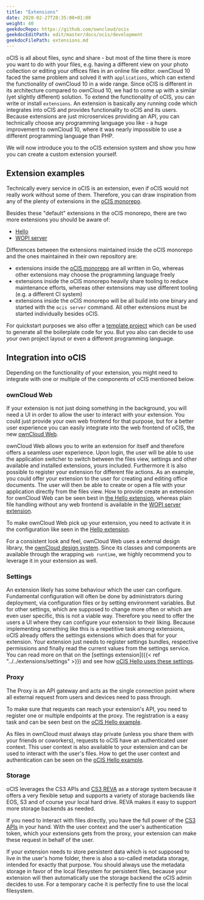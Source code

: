 ```yaml
---
title: "Extensions"
date: 2020-02-27T20:35:00+01:00
weight: 40
geekdocRepo: https://github.com/owncloud/ocis
geekdocEditPath: edit/master/docs/ocis/development
geekdocFilePath: extensions.md
---
```


oCIS is all about files, sync and share - but most of the time there is more you want to do with your files, e.g. having a different view on your photo collection or editing your offices files in an online file editor. ownCloud 10 faced the same problem and solved it with `applications`, which can extend the functionality of ownCloud 10 in a wide range. Since oCIS is different in its architecture compared to ownCloud 10, we had to come up with a similar (yet slightly different) solution. To extend the functionality of oCIS, you can write or install `extensions`. An extension is basically any running code which integrates into oCIS and provides functionality to oCIS and its users. Because extensions are just microservices providing an API, you can technically choose any programming language you like - a huge improvement to ownCloud 10, where it was nearly impossible to use a different programming language than PHP.

We will now introduce you to the oCIS extension system and show you how you can create a custom extension yourself.

## Extension examples

Technically every service in oCIS is an extension, even if oCIS would not really work without some of them. Therefore, you can draw inspiration from any of the plenty of extensions in the [oCIS monorepo](https://github.com/owncloud/ocis).

Besides these "default" extensions in the oCIS monorepo, there are two more extensions you should be aware of:

- [Hello](https://github.com/owncloud/ocis-hello)
- [WOPI server](https://github.com/owncloud/ocis-wopiserver)

Differences between the extensions maintained inside the oCIS monorepo and the ones maintained in their own repository are:

- extensions inside the [oCIS monorepo](https://github.com/owncloud/ocis) are all written in Go, whereas other extensions may choose the programming language freely
- extensions inside the oCIS monorepo heavily share tooling to reduce maintenance efforts, whereas other extensions may use different tooling (e.g. a different CI system)
- extensions inside the oCIS monorepo will be all build into one binary and started with the `ocis server` command. All other extensions must be started individually besides oCIS.


For quickstart purposes we also offer a [template project](https://github.com/owncloud/boilr-ocis-extension) which can be used to generate all the boilerplate code for you. But you also can decide to use your own project layout or even a different programming language.


## Integration into oCIS

Depending on the functionality of your extension, you might need to integrate with one or multiple of the components of oCIS mentioned below.

### ownCloud Web

If your extension is not just doing something in the background, you will need a UI in order to allow the user to interact with your extension. You could just provide your own web frontend for that purpose, but for a better user experience you can easily integrate into the web frontend of oCIS, the new [ownCloud Web](https://github.com/owncloud/web).

ownCloud Web allows you to write an extension for itself and therefore offers a seamless user experience. Upon login, the user will be able to use the application switcher to switch between the files view, settings and other available and installed extensions, yours included. Furthermore it is also possible to register your extension for different file actions. As an example, you could offer your extension to the user for creating and editing office documents. The user will then be able to create or open a file with your application directly from the files view. How to provide create an extension for ownCloud Web can be seen best in [the Hello extension](https://github.com/owncloud/ocis-hello/blob/master/ui/app.js), whereas plain file handling without any web frontend is available in the [WOPI server extension](https://github.com/owncloud/ocis-wopiserver/blob/master/ui/app.js).

To make ownCloud Web pick up your extension, you need to activate it in the configuration like seen in the [Hello extension](https://owncloud.dev/extensions/ocis_hello/running/#configure-and-start-ocis).

For a consistent look and feel, ownCloud Web uses a external design library, the [ownCloud design system](https://github.com/owncloud/owncloud-design-system). Since its classes and components are available through the wrapping `web runtime`, we highly recommend you to leverage it in your extension as well.

### Settings

An extension likely has some behaviour which the user can configure. Fundamental configuration will often be done by administrators during deployment, via configuration files or by setting environment variables. But for other settings, which are supposed to change more often or which are even user specific, this is not a viable way. Therefore you need to offer the users a UI where they can configure your extension to their liking. Because implementing something like this is a repetitive task among extensions, oCIS already offers the settings extensions which does that for your extension. Your extension just needs to register settings bundles, respective permissions and finally read the current values from the settings service. You can read more on that on the [settings extension]({{< ref "../../extensions/settings" >}}) and see how [oCIS Hello uses these settings](https://owncloud.dev/extensions/ocis_hello/settings/).

### Proxy

The Proxy is an API gateway and acts as the single connection point where all external request from users and devices need to pass through.

To make sure that requests can reach your extension's API, you need to register one or multiple endpoints at the proxy. The registration is a easy task and can be seen best on the [oCIS Hello example](https://owncloud.dev/extensions/ocis_hello/running/#configure-and-start-ocis).

As files in ownCloud must always stay private (unless you share them with your friends or coworkers), requests to oCIS have an authenticated user context. This user context is also available to your extension and can be used to interact with the user's files. How to get the user context and authentication can be seen on the [oCIS Hello example](https://owncloud.dev/extensions/ocis_hello/settings/#account-uuid).

### Storage

oCIS leverages the CS3 APIs and [CS3 REVA](https://github.com/cs3org/reva) as a storage system because it offers a very flexible setup and supports a variety of storage backends like EOS, S3 and of course your local hard drive. REVA makes it easy to support more storage backends as needed.

If you need to interact with files directly, you have the full power of the [CS3 APIs](https://cs3org.github.io/cs3apis/) in your hand. With the user context and the user's authentication token, which your extensions gets from the proxy, your extension can make these request in behalf of the user.

If your extension needs to store persistent data which is not supposed to live in the user's home folder, there is also a so-called metadata storage, intended for exactly that purpose. You should always use the metadata storage in favor of the local filesystem for persistent files, because your extension will then automatically use the storage backend the oCIS admin decides to use. For a temporary cache it is perfectly fine to use the local filesystem.
